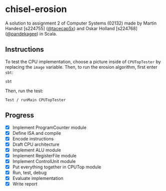 # chisel-erosion
A solution to assignment 2 of Computer Systems (02132) made by Martin Handest [s224755] ([@tacecapSx](https://github.com/tacecapSx)) and Oskar Holland [s224768] ([@pandekagee](https://github.com/pandekagee)) in Scala.

## Instructions
To test the CPU implementation, choose a picture inside of `CPUTopTester` by replacing the `image` variable. Then, to run the erosion algorithm, first enter `sbt`:
```
sbt
```

Then, run the test:
```
Test / runMain CPUTopTester
```

## Progress
- [x] Implement ProgramCounter module
- [x] Define ISA and compile
- [x] Encode instructions
- [x] Draft CPU architecture
- [x] Implement ALU module
- [x] Implement RegisterFile module
- [x] Implement ControlUnit module
- [x] Put everything together in CPUTop module
- [x] Run, test, debug
- [x] Evaluate implementation
- [x] Write report